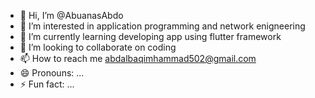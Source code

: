 - 👋 Hi, I’m @AbuanasAbdo
- 👀 I’m interested in application programming and network enigneering
- 🌱 I’m currently learning developing app using flutter framework
- 💞️ I’m looking to collaborate on coding 
- 📫 How to reach me abdalbaqimhammad502@gmail.com
- 😄 Pronouns: ...
- ⚡ Fun fact: ...

<!---
AbuanasAbdo/AbuanasAbdo is a ✨ special ✨ repository because its `README.md` (this file) appears on your GitHub profile.
You can click the Preview link to take a look at your changes.
--->
